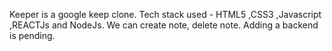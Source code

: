 Keeper is a google keep clone.
Tech stack used - HTML5 ,CSS3 ,Javascript ,REACTJs and NodeJs.
We can create note, delete note.
Adding a backend is pending. 
